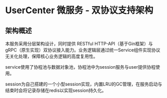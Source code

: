 # UserCenter 微服务 - 双协议支持架构

## 架构概述

本服务采用分层架构设计，同时提供 RESTful HTTP-API（基于Gin框架）与 gRPC（原生实现）双协议接入能力。业务逻辑层通过统一Service组件实现协议无关化处理，保障核心业务逻辑的高度复用性。

service使用了协程池与数据对象池，协程池中为session服务与user提供协程使用。

session为自己搭建的一个小型session实现，内置LRU的GC管理，在服务启动与结束时会将记录存储在redis以实现session持久化。

